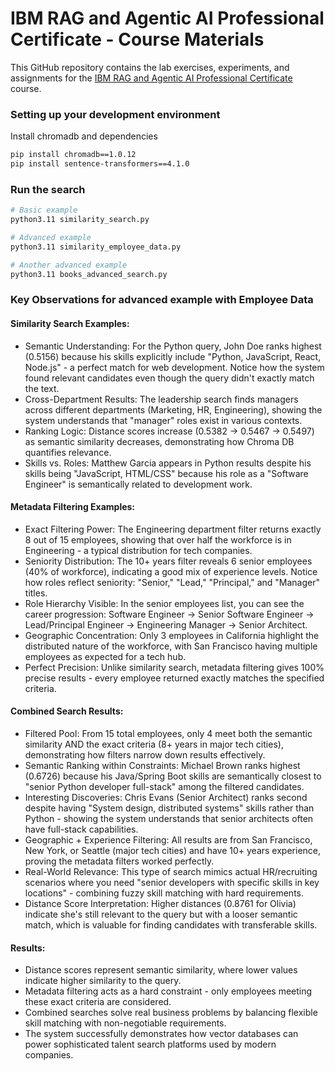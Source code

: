 # IBM RAG and Agentic AI Professional Certificate - Course Materials

This GitHub repository contains the lab exercises, experiments, and assignments for the [IBM RAG and Agentic AI Professional Certificate](https://www.coursera.org/professional-certificates/ibm-rag-and-agentic-ai) course.

### Setting up your development environment

Install chromadb and dependencies

```  bash
pip install chromadb==1.0.12
pip install sentence-transformers==4.1.0
```

### Run the search

``` bash
# Basic example
python3.11 similarity_search.py

# Advanced example
python3.11 similarity_employee_data.py

# Another advanced example
python3.11 books_advanced_search.py
```

### Key Observations for advanced example with Employee Data

#### Similarity Search Examples:

- Semantic Understanding: For the Python query, John Doe ranks highest (0.5156) because his skills explicitly include "Python, JavaScript, React, Node.js" - a perfect match for web development. Notice how the system found relevant candidates even though the query didn't exactly match the text.
- Cross-Department Results: The leadership search finds managers across different departments (Marketing, HR, Engineering), showing the system understands that "manager" roles exist in various contexts.
- Ranking Logic: Distance scores increase (0.5382 → 0.5467 → 0.5497) as semantic similarity decreases, demonstrating how Chroma DB quantifies relevance.
- Skills vs. Roles: Matthew Garcia appears in Python results despite his skills being "JavaScript, HTML/CSS" because his role as a "Software Engineer" is semantically related to development work.

#### Metadata Filtering Examples:

- Exact Filtering Power: The Engineering department filter returns exactly 8 out of 15 employees, showing that over half the workforce is in Engineering - a typical distribution for tech companies.
- Seniority Distribution: The 10+ years filter reveals 6 senior employees (40% of workforce), indicating a good mix of experience levels. Notice how roles reflect seniority: "Senior," "Lead," "Principal," and "Manager" titles.
- Role Hierarchy Visible: In the senior employees list, you can see the career progression: Software Engineer → Senior Software Engineer → Lead/Principal Engineer → Engineering Manager → Senior Architect.
- Geographic Concentration: Only 3 employees in California highlight the distributed nature of the workforce, with San Francisco having multiple employees as expected for a tech hub.
- Perfect Precision: Unlike similarity search, metadata filtering gives 100% precise results - every employee returned exactly matches the specified criteria.

#### Combined Search Results:

- Filtered Pool: From 15 total employees, only 4 meet both the semantic similarity AND the exact criteria (8+ years in major tech cities), demonstrating how filters narrow down results effectively.
- Semantic Ranking within Constraints: Michael Brown ranks highest (0.6726) because his Java/Spring Boot skills are semantically closest to "senior Python developer full-stack" among the filtered candidates.
- Interesting Discoveries: Chris Evans (Senior Architect) ranks second despite having "System design, distributed systems" skills rather than Python - showing the system understands that senior architects often have full-stack capabilities.
- Geographic + Experience Filtering: All results are from San Francisco, New York, or Seattle (major tech cities) and have 10+ years experience, proving the metadata filters worked perfectly.
- Real-World Relevance: This type of search mimics actual HR/recruiting scenarios where you need "senior developers with specific skills in key locations" - combining fuzzy skill matching with hard requirements.
- Distance Score Interpretation: Higher distances (0.8761 for Olivia) indicate she's still relevant to the query but with a looser semantic match, which is valuable for finding candidates with transferable skills.


#### Results:

- Distance scores represent semantic similarity, where lower values indicate higher similarity to the query.
- Metadata filtering acts as a hard constraint - only employees meeting these exact criteria are considered.
- Combined searches solve real business problems by balancing flexible skill matching with non-negotiable requirements.
- The system successfully demonstrates how vector databases can power sophisticated talent search platforms used by modern companies.
